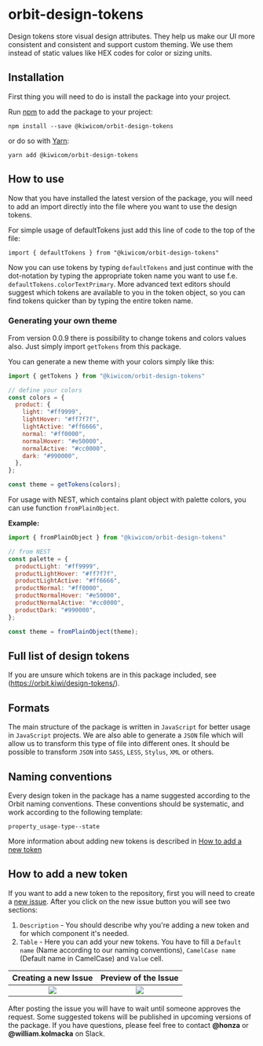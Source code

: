 # orbit-design-tokens
Design tokens store visual design attributes. They help us make our UI more consistent and consistent and support custom theming. We use them instead of static values like HEX codes for color or sizing units.

## Installation
First thing you will need to do is install the package into your project. 

Run [npm](https://www.npmjs.com/) to add the package to your project:

`npm install --save @kiwicom/orbit-design-tokens`

or do so with [Yarn](https://yarnpkg.com/):

`yarn add @kiwicom/orbit-design-tokens`

## How to use
Now that you have installed the latest version of the package, you will need to add an import directly into the file where you want to use the design tokens.

For simple usage of defaultTokens just add this line of code to the top of the file:

`import { defaultTokens } from "@kiwicom/orbit-design-tokens"`
 
Now you can use tokens by typing `defaultTokens` and just continue with the dot-notation by typing the appropriate token name you want to use f.e. `defaultTokens.colorTextPrimary`. More advanced text editors should suggest which tokens are available to you in the token object, so you can find tokens quicker than by typing the entire token name.

### Generating your own theme

From version 0.0.9 there is possibility to change tokens and colors values also. Just simply import `getTokens` from this package.

You can generate a new theme with your colors simply like this:

```jsx
import { getTokens } from "@kiwicom/orbit-design-tokens"

// define your colors
const colors = {
  product: {
    light: "#ff9999",
    lightHover: "#ff7f7f",
    lightActive: "#ff6666",
    normal: "#ff0000",
    normalHover: "#e50000",
    normalActive: "#cc0000",
    dark: "#990000",
  },
};

const theme = getTokens(colors);
```

For usage with NEST, which contains plant object with palette colors, you can use function `fromPlainObject`.

**Example:**
```jsx
import { fromPlainObject } from "@kiwicom/orbit-design-tokens"

// from NEST
const palette = {
  productLight: "#ff9999",
  productLightHover: "#ff7f7f",
  productLightActive: "#ff6666",
  productNormal: "#ff0000",
  productNormalHover: "#e50000",
  productNormalActive: "#cc0000",
  productDark: "#990000",
};

const theme = fromPlainObject(theme);
```

## Full list of design tokens
If you are unsure which tokens are in this package included, see (https://orbit.kiwi/design-tokens/).

## Formats
The main structure of the package is written in `JavaScript` for better usage in `JavaScript` projects. We are also able to generate a `JSON` file which will allow us to transform this type of file into different ones. It should be possible to transform `JSON` into `SASS`, `LESS`, `Stylus`, `XML` or others.

## Naming conventions
Every design token in the package has a name suggested according to the Orbit naming conventions. These conventions should be systematic, and work according to the following template:

`property_usage-type--state`

More information about adding new tokens is described in [How to add a new token](#how-to-add-a-new-token)

## How to add a new token
If you want to add a new token to the repository, first you will need to create a [new issue](https://github.com/kiwicom/orbit-design-tokens/issues). After you click on the new issue button you will see two sections:
1. `Description` - You should describe why you're adding a new token and for which component it's needed.
2. `Table` - Here you can add your new tokens. You have to fill a `Default name` (Name according to our naming conventions), `CamelCase name` (Default name in CamelCase) and `Value` cell. 

Creating a new Issue       | Preview of the Issue
:-------------------------:|:-------------------------:
![](https://bit.ly/2vqKFS1)|![](https://bit.ly/2qIUIgB)

After posting the issue you will have to wait until someone approves the request. Some suggested tokens will be published in upcoming versions of the package. If you have questions, please feel free to contact **@honza** or **@william.kolmacka** on Slack.
